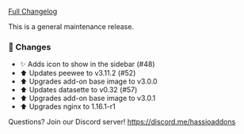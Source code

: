 [Full Changelog][changelog]

This is a general maintenance release.

### 🔨 Changes

- :sparkles: Adds icon to show in the sidebar (#48)
- :arrow_up: Updates peewee to v3.11.2 (#52)
- :arrow_up: Upgrades add-on base image to v3.0.0
- :arrow_up: Updates datasette to v0.32 (#57)
- :arrow_up: Upgrades add-on base image to v3.0.1
- :arrow_up: Upgrades nginx to 1.16.1-r1

[changelog]: https://github.com/hassio-addons/addon-sqlite-web/compare/v2.0.0...v2.0.1

Questions? Join our Discord server! https://discord.me/hassioaddons